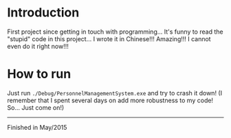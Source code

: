 # Introduction
First project since getting in touch with programming...
It's funny to read the "stupid" code in this project...
I wrote it in Chinese!!! Amazing!!! I cannot even do it right now!!!
# How to run
Just run `./Debug/PersonnelManagementSystem.exe` and try to crash it down! (I remember that I spent several days on add more robustness to my code! So... Just come on!)

---
Finished in May/2015